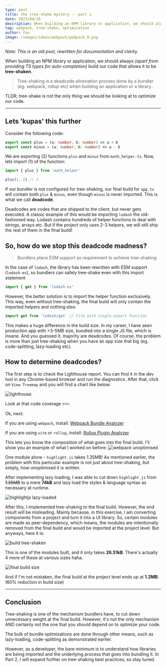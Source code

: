 ```yaml
---
type: post
title: the tree-shake mystery -- part 1
date: 2023/04/16
description: When building an NPM library or application, we should always build our code that allows it to be tree-shaken.
tag: webpack, tree-shake, optimization
author: You
image: /images/ideas/webpack/webpack_0.png
---
```


_Note: This is an old post, rewritten for documentation and clarity._

When building an NPM library or application, we should always _(apart from providing TS types for auto-completion)_ build our code that allows it to be **tree-shaken**.

> Tree-shaking is a deadcode elimination process done by a bundler (eg. webpack, rollup etc) when building an application or a library..

TLDR; tree-shake is not the only thing we should be looking at to optimize our code.

---

## Lets 'kupas' this further

Consider the following code:

```ts filename="math_helper.ts"
export const plus = (a: number, b: number) => a + b
export const minus = (a: number, b: number) => a - b
```

We are exporting (2) functions `plus` and `minus` from `math_helper.ts`. Now, lets import (1) of the function:

```ts filename="app.ts"
import { plus } from 'math_helper'

plus(1, 2) // 3
```

If our bundler is not configured for tree-shaking, our final build for `app.ts` will contain both `plus` & `minus`, even though `minus` is never imported. This is what we call **deadcode**.

Deadcodes are codes that are shipped to the client, but never gets executed. A classic example of this would be importing `lodash` the old-fashioned way. Lodash contains hundreds of helper functions to deal with strings, arrays etc. But if the project only uses 2-3 helpers, we will still ship the rest of them in the final build!

## So, how do we stop this deadcode madness?

> Bundlers place ESM support as requirement to achieve tree-shaking

In the case of `lodash`, the library has been rewritten with ESM support (`lodash-es`), so bundlers can safely tree-shake even with this import statement

```ts
import { get } from 'lodash-es'
```

However, the better solution is to import the helper function exclusively. This way, even without tree-shaking, the final build will only contain the imported helpers and nothing else:

```ts
import get from 'lodash/get' // File with single export function
```

This makes a huge difference in the build size. In my career, I have seen production app with >3-5MB size, bundled into a single JS file, which is insane. And you guessed it, majority are deadcodes. Of course, the problem is more than just tree-shaking when you have an app size that big (eg. code-splitting, lazy-loading etc).

## How to determine deadcodes?

The first step is to check the Lighthouse report. You can find it in the dev tool in any Chrome-based browser and run the diagnostics. After that, click on `View Treemap` and you will find a chart like below:

![lighthouse](/images/ideas/treeshake/webpack_0.png)

Look at that code coverage 💀💀💀.

Ok, next:

If you are using `webpack`, install: [Webpack Bundle Analyzer](https://www.npmjs.com/package/webpack-bundle-analyzer)

If you are using `vite` or `rollup`, install: [Rollup Plugin Analyzer](https://www.npmjs.com/package/rollup-plugin-visualizer)

This lets you know the composition of what goes into the final build. I'll show you an example of what I worked on before:
![webpack unoptimised](/images/ideas/treeshake/webpack_1.png)

One module alone - `highlight.js` takes 1.35MB! As mentioned earlier, the problem with this particular example is not just about tree-shaking, but simply, how unoptimised it is written.

After implementing lazy loading, I was able to cut down `highlight.js` from ~~1.35MB~~ to a mere **74kB** and lazy load the styles & language syntax as necessary at runtime.

![highlightjs lazy-loaded](/images/ideas/treeshake/webpack_2.png)

After this, I implemented tree-shaking to the final build. However, the end result will be misleading. Mainly because, in this exercise, I am converting components from a project and turn it into a UI library. So, certain modules are made as peer-dependency, which means, the modules are intentionally removed from the final build and would be imported at the project level. But anyways, here it is:

![build tree-shaken](/images/ideas/treeshake/webpack_3.png)

This is one of the modules built, and it only takes **26.51kB**. There's actually 4 more of these at various sizes haha.

![final build size](/images/ideas/treeshake/webpack_4.png)

And if I'm not mistaken, the final build at the project level ends up at **1.2MB**. (60% reduction in build size)

---

## Conclusion

Tree-shaking is one of the mechanism bundlers have, to cut down unnecessary weight at the final build. However, it's not the only mechanism AND certainly not the one that you should depend on to optimize your code.

The bulk of bundle optimizations are done through other means, such as lazy-loading, code-splitting as demonstrated earlier.

However, as a developer, the bare minimum is to understand how libraries are being imported and the underlying process that goes into bundling it. In Part 2, I will expand further on tree-shaking best practices, so stay tuned.
